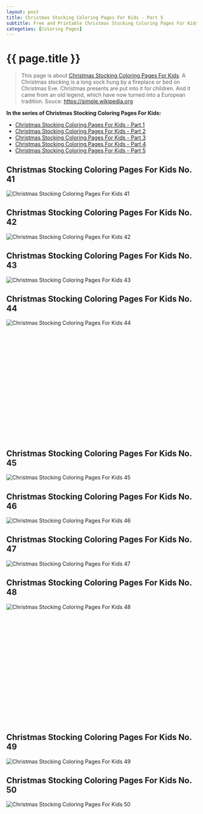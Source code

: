 ```yaml
---
layout: post
title: Christmas Stocking Coloring Pages For Kids - Part 5
subtitle: Free and Printable Christmas Stocking Coloring Pages For Kids - Part 5
categoties: [Coloring Pages]
---
```

{{ page.title }}
================
> This page is about [Christmas Stocking Coloring Pages For Kids](https://hoanghabelle.github.io/). A Christmas stocking is a long sock hung by a fireplace or bed on Christmas Eve. Christmas presents are put into it for children. And it came from an old legend, which have now turned into a European tradition. Souce: https://simple.wikipedia.org

**In the series of Christmas Stocking Coloring Pages For Kids:**

* [Christmas Stocking Coloring Pages For Kids - Part 1](https://hoanghabelle.github.io/2017/11/16/Christmas-Stocking-Coloring-Pages-For-Kids-part-1.html)
* [Christmas Stocking Coloring Pages For Kids - Part 2](https://hoanghabelle.github.io/2017/11/16/Christmas-Stocking-Coloring-Pages-For-Kids-part-2.html)
* [Christmas Stocking Coloring Pages For Kids - Part 3](https://hoanghabelle.github.io/2017/11/16/Christmas-Stocking-Coloring-Pages-For-Kids-part-3.html)
* [Christmas Stocking Coloring Pages For Kids - Part 4](https://hoanghabelle.github.io/2017/11/16/Christmas-Stocking-Coloring-Pages-For-Kids-part-4.html)
* [Christmas Stocking Coloring Pages For Kids - Part 5](https://hoanghabelle.github.io/2017/11/16/Christmas-Stocking-Coloring-Pages-For-Kids-part-5.html)
## Christmas Stocking Coloring Pages For Kids No. 41
![Christmas Stocking Coloring Pages For Kids 41](https://hoanghabelle.github.io/img2/Christmas-Stocking-Coloring-Pages-For-Kids%20(41).jpg "Christmas Stocking Coloring Pages For Kids 41")

## Christmas Stocking Coloring Pages For Kids No. 42
![Christmas Stocking Coloring Pages For Kids 42](https://hoanghabelle.github.io/img2/Christmas-Stocking-Coloring-Pages-For-Kids%20(42).jpg "Christmas Stocking Coloring Pages For Kids 42")

## Christmas Stocking Coloring Pages For Kids No. 43
![Christmas Stocking Coloring Pages For Kids 43](https://hoanghabelle.github.io/img2/Christmas-Stocking-Coloring-Pages-For-Kids%20(43).jpg "Christmas Stocking Coloring Pages For Kids 43")

## Christmas Stocking Coloring Pages For Kids No. 44
![Christmas Stocking Coloring Pages For Kids 44](https://hoanghabelle.github.io/img2/Christmas-Stocking-Coloring-Pages-For-Kids%20(44).jpg "Christmas Stocking Coloring Pages For Kids 44")

<script async src="//pagead2.googlesyndication.com/pagead/js/adsbygoogle.js"></script><!-- Texxtonly --><ins class="adsbygoogle" style="display:inline-block;width:336px;height:280px" data-ad-client="ca-pub-6753140515841889" data-ad-slot="3207852233"></ins><script>(adsbygoogle = window.adsbygoogle || []).push({}); </script>

## Christmas Stocking Coloring Pages For Kids No. 45
![Christmas Stocking Coloring Pages For Kids 45](https://hoanghabelle.github.io/img2/Christmas-Stocking-Coloring-Pages-For-Kids%20(45).jpg "Christmas Stocking Coloring Pages For Kids 45")

## Christmas Stocking Coloring Pages For Kids No. 46
![Christmas Stocking Coloring Pages For Kids 46](https://hoanghabelle.github.io/img2/Christmas-Stocking-Coloring-Pages-For-Kids%20(46).jpg "Christmas Stocking Coloring Pages For Kids 46")

## Christmas Stocking Coloring Pages For Kids No. 47
![Christmas Stocking Coloring Pages For Kids 47](https://hoanghabelle.github.io/img2/Christmas-Stocking-Coloring-Pages-For-Kids%20(47).jpg "Christmas Stocking Coloring Pages For Kids 47")

## Christmas Stocking Coloring Pages For Kids No. 48
![Christmas Stocking Coloring Pages For Kids 48](https://hoanghabelle.github.io/img2/Christmas-Stocking-Coloring-Pages-For-Kids%20(48).jpg "Christmas Stocking Coloring Pages For Kids 48")

<script async src="//pagead2.googlesyndication.com/pagead/js/adsbygoogle.js"></script><!-- Texxtonly --><ins class="adsbygoogle" style="display:inline-block;width:336px;height:280px" data-ad-client="ca-pub-6753140515841889" data-ad-slot="3207852233"></ins><script>(adsbygoogle = window.adsbygoogle || []).push({}); </script>

## Christmas Stocking Coloring Pages For Kids No. 49
![Christmas Stocking Coloring Pages For Kids 49](https://hoanghabelle.github.io/img2/Christmas-Stocking-Coloring-Pages-For-Kids%20(49).jpg "Christmas Stocking Coloring Pages For Kids 49")

## Christmas Stocking Coloring Pages For Kids No. 50
![Christmas Stocking Coloring Pages For Kids 50](https://hoanghabelle.github.io/img2/Christmas-Stocking-Coloring-Pages-For-Kids%20(50).jpg "Christmas Stocking Coloring Pages For Kids 50")

